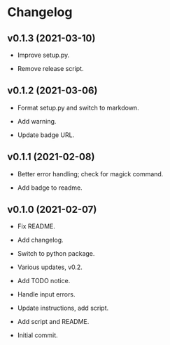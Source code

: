 # Changelog


## v0.1.3 (2021-03-10)

* Improve setup.py.

* Remove release script.


## v0.1.2 (2021-03-06)

* Format setup.py and switch to markdown.

* Add warning.

* Update badge URL.


## v0.1.1 (2021-02-08)

* Better error handling; check for magick command.

* Add badge to readme.


## v0.1.0 (2021-02-07)

* Fix README.

* Add changelog.

* Switch to python package.

* Various updates, v0.2.

* Add TODO notice.

* Handle input errors.

* Update instructions, add script.

* Add script and README.

* Initial commit.


